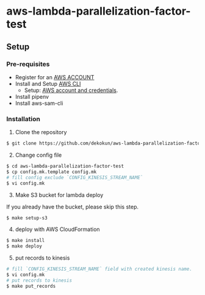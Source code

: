 # aws-lambda-parallelization-factor-test

## Setup

### Pre-requisites

- Register for an [AWS ACCOUNT](https://aws.amazon.com/)
- Install and Setup [AWS CLI](https://aws.amazon.com/cli/)
  - Setup: [AWS account and credentials](http://docs.aws.amazon.com/cli/latest/userguide/cli-chap-getting-started.html).
- Install pipenv
- Install aws-sam-cli

### Installation

1. Clone the repository

```bash
$ git clone https://github.com/dekokun/aws-lambda-parallelization-factor-test.git
```

2. Change config file

```bash
$ cd aws-lambda-parallelization-factor-test
$ cp config.mk.template config.mk
# fill config exclude `CONFIG_KINESIS_STREAM_NAME`
$ vi config.mk
```

3. Make S3 bucket for lambda deploy

If you already have the bucket, please skip this step.

```bash
$ make setup-s3
```

4. deploy with AWS CloudFormation

```bash
$ make install
$ make deploy
```

5. put records to kinesis

```bash
# fill `CONFIG_KINESIS_STREAM_NAME` field with created kinesis name.
$ vi config.mk
# put records to kinesis
$ make put_records
```
